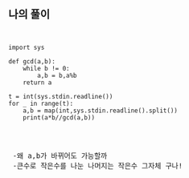 ## 나의 풀이
<pre>
<code>

import sys

def gcd(a,b):
    while b != 0:
        a,b = b,a%b
    return a

t = int(sys.stdin.readline())
for _ in range(t):
    a,b = map(int,sys.stdin.readline().split())
    print(a*b//gcd(a,b))
    
 </code>
 <pre>
 -왜 a,b가 바뀌어도 가능할까
 -큰수로 작은수를 나눈 나머지는 작은수 그자체 구나!
